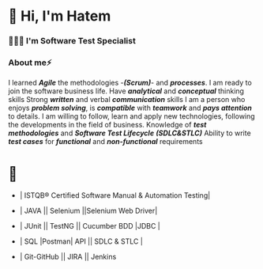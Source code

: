 # 👋 Hi, I'm Hatem 


### 👨🏻‍💻 I'm Software Test Specialist 

### About me⚡

I learned ***Agile*** the methodologies -***(Scrum)***- and ***processes***. I am ready to join the software business life.
Have ***analytical*** and ***conceptual*** thinking skills
Strong ***written*** and verbal ***communication*** skills
I am a person who enjoys ***problem solving***, is  ***compatible*** with  ***teamwork*** and  ***pays attention*** to details.
I am willing to follow, learn and apply new technologies, following the developments in the field of business.
Knowledge of  ***test methodologies*** and  ***Software Test Lifecycle*** ***(SDLC&STLC)***
Ability to write ***test cases*** for ***functional*** and ***non-functional*** requirements

   # 🤠 
   
* | ISTQB® Certified Software Manual & Automation Testing|

* | JAVA || Selenium ||Selenium Web Driver|

* | JUnit || TestNG || Cucumber BDD |JDBC |

* | SQL |Postman| API || SDLC & STLC |

* | Git-GitHub || JIRA || Jenkins 
